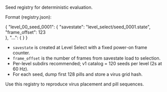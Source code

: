 Seed registry for deterministic evaluation.

Format (registry.json):

{
  "level_00_seed_0001": {
    "savestate": "level_select/seed_0001.state",
    "frame_offset": 123  
  },
  "...": { }
}

- `savestate` is created at Level Select with a fixed power-on frame counter.
- `frame_offset` is the number of frames from savestate load to selection.
- Per-level subdirs recommended; v1 catalog = 120 seeds per level (2s at 60 Hz).
- For each seed, dump first 128 pills and store a virus grid hash.

Use this registry to reproduce virus placement and pill sequences.
